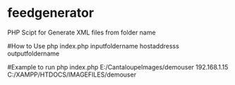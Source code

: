# feedgenerator
PHP Scipt for Generate XML files from folder name 


   #How to Use
   php index.php inputfoldername hostaddresss outputfoldername



   #Example to run
   php index.php E:/CantaloupeImages/demouser 192.168.1.15 C:/XAMPP/HTDOCS/IMAGEFILES/demouser


